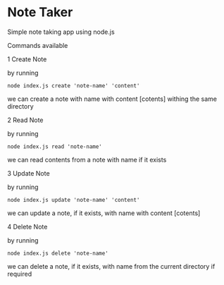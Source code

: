# Note Taker
Simple note taking app using node.js

Commands available 

1 Create Note

  by running
  
    node index.js create 'note-name' 'content'
    
  we can create a note with name <note-name> with content [cotents] withing the same directory


2 Read Note

  by running 
  
    node index.js read 'note-name'
    
  we can read contents from a note with name <note-name> if it exists


3 Update Note

  by running 
  
    node index.js update 'note-name' 'content'
    
  we can update a note, if it exists, with name <note-name> with content [cotents]


4 Delete Note

  by running 
  
    node index.js delete 'note-name'
    
  we can delete a note, if it exists, with name <note-name> from the current directory if required
